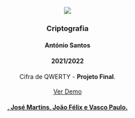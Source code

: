<p align="center">
  <img src="https://www.istec.pt/wp-content/uploads/2021/06/Hlogo.png">
</p>
 <h3 align="center">Criptografia</h3>
  <h4 align="center">António Santos</h4>
  <h4 align="center">2021/2022</h4>
  <p align="center">
    Cifra de QWERTY - <strong>Projeto Final</strong>.
    <br />
    <br />
    <a href="https://josemartinsistec.github.io/cifra-qwerty/" target=“_blank”>Ver Demo</a>
  </p>
  
</p>
 <h4 align="center"><a href="https://github.com/J20Marques"João Marques</a>, José Martins, João Félix e Vasco Paulo.</h4>
